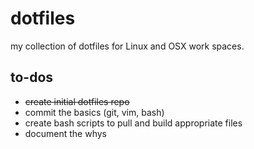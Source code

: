 # dotfiles
my collection of dotfiles for Linux and OSX work spaces.

## to-dos
- ~~create initial dotfiles repo~~
- commit the basics (git, vim, bash)
- create bash scripts to pull and build appropriate files
- document the whys
